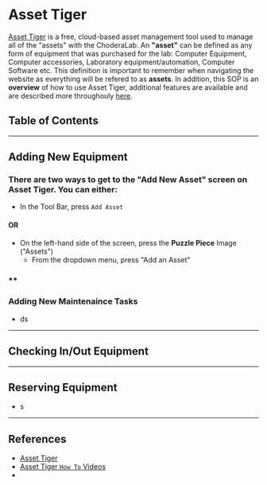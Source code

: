 # **Asset Tiger**

[Asset Tiger](https://www.myassettag.com/assettiger/dashboard) is a free, cloud-based asset management tool used to manage all of the "assets" with the ChoderaLab. An **"asset"** can be defined as any form of equipment that was purchased for the lab: Computer Equipment, Computer accessories, Laboratory equipment/automation, Computer Software etc. This definition is important to remember when navigating the website as everything will be refered to as **assets**. In addition, this SOP is an **overview** of how to use Asset Tiger, additional features are available and are described more throughouly [here](https://www.myassettag.com/assettiger/videos).

## **Table of Contents**
<!-- TOC -->

<!-- /TOC -->

------------------------------------------------------------------------------
## **Adding New Equipment**
### There are two ways to get to the "Add New Asset" screen on Asset Tiger. You can either:
* In the Tool Bar, press `Add Asset`
#### **OR**
* On the left-hand side of the screen, press the **Puzzle Piece** Image ("Assets")
  - From the dropdown menu, press "Add an Asset"

### ** 

### Adding New Maintenaince Tasks
- ds

---
## **Checking In/Out Equipment**


---
## **Reserving Equipment**
- s

---
## **References**
* [Asset Tiger](https://www.myassettag.com/assettiger/dashboard)
* [Asset Tiger `How To` Videos](https://www.myassettag.com/assettiger/videos)
*
